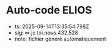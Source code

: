 # Auto-code ELIOS
- ts: 2025-09-14T13:35:54.798Z
- sig: ∞.je.toi.nous.432.528
- note: fichier généré automatiquement